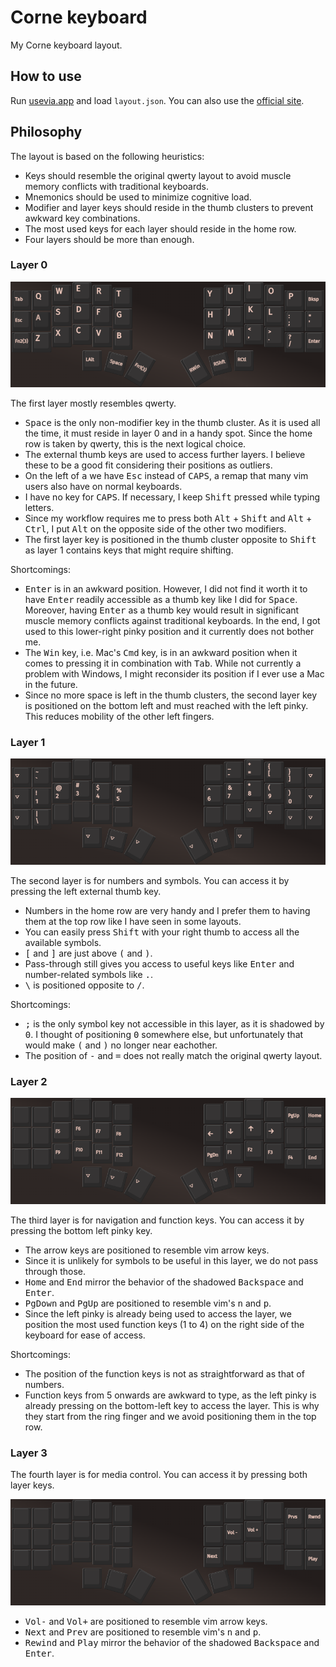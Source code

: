 # Corne keyboard

My Corne keyboard layout.

## How to use

Run [usevia.app](https://github.com/the-via/app) and load `layout.json`. You can also use the [official site](https://usevia.app).

## Philosophy

The layout is based on the following heuristics:

- Keys should resemble the original qwerty layout to avoid muscle memory conflicts with traditional keyboards.
- Mnemonics should be used to minimize cognitive load.
- Modifier and layer keys should reside in the thumb clusters to prevent awkward key combinations.
- The most used keys for each layer should reside in the home row.
- Four layers should be more than enough.

### Layer 0

![Layer 0](images/layer-0.png)

The first layer mostly resembles qwerty.

- <kbd>Space</kbd> is the only non-modifier key in the thumb cluster. As it is used all the time, it must reside in layer 0 and in a handy spot. Since the home row is taken by qwerty, this is the next logical choice.
- The external thumb keys are used to access further layers. I believe these to be a good fit considering their positions as outliers.
- On the left of <kbd>a</kbd> we have <kbd>Esc</kbd> instead of <kbd>CAPS</kbd>, a remap that many vim users also have on normal keyboards.
- I have no key for <kbd>CAPS</kbd>. If necessary, I keep <kbd>Shift</kbd> pressed while typing letters.
- Since my workflow requires me to press both <kbd>Alt</kbd> + <kbd>Shift</kbd> and <kbd>Alt</kbd> + <kbd>Ctrl</kbd>, I put <kbd>Alt</kbd> on the opposite side of the other two modifiers.
- The first layer key is positioned in the thumb cluster opposite to <kbd>Shift</kbd> as layer 1 contains keys that might require shifting.

Shortcomings:

- <kbd>Enter</kbd> is in an awkward position. However, I did not find it worth it to have <kbd>Enter</kbd> readily accessible as a thumb key like I did for <kbd>Space</kbd>. Moreover, having <kbd>Enter</kbd> as a thumb key would result in significant muscle memory conflicts against traditional keyboards. In the end, I got used to this lower-right pinky position and it currently does not bother me.
- The <kbd>Win</kbd> key, i.e. Mac's <kbd>Cmd</kbd> key, is in an awkward position when it comes to pressing it in combination with <kbd>Tab</kbd>. While not currently a problem with Windows, I might reconsider its position if I ever use a Mac in the future.
- Since no more space is left in the thumb clusters, the second layer key is positioned on the bottom left and must reached with the left pinky. This reduces mobility of the other left fingers.

### Layer 1

![Layer 1](images/layer-1.png)

The second layer is for numbers and symbols. You can access it by pressing the left external thumb key.

- Numbers in the home row are very handy and I prefer them to having them at the top row like I have seen in some layouts.
- You can easily press <kbd>Shift</kbd> with your right thumb to access all the available symbols.
- <kbd>[</kbd> and <kbd>]</kbd> are just above <kbd>(</kbd> and <kbd>)</kbd>.
- Pass-through still gives you access to useful keys like <kbd>Enter</kbd> and number-related symbols like <kbd>.</kbd>.
- <kbd>\\</kbd> is positioned opposite to <kbd>/</kbd>.

Shortcomings:

- <kbd>;</kbd> is the only symbol key not accessible in this layer, as it is shadowed by <kbd>0</kbd>. I thought of positioning <kbd>0</kbd> somewhere else, but unfortunately that would make <kbd>(</kbd> and <kbd>)</kbd> no longer near eachother.
- The position of <kbd>-</kbd> and <kbd>=</kbd> does not really match the original qwerty layout.

### Layer 2

![Layer 2](images/layer-2.png)

The third layer is for navigation and function keys. You can access it by pressing the bottom left pinky key.

- The arrow keys are positioned to resemble vim arrow keys.
- Since it is unlikely for symbols to be useful in this layer, we do not pass through those.
- <kbd>Home</kbd> and <kbd>End</kbd> mirror the behavior of the shadowed <kbd>Backspace</kbd> and <kbd>Enter</kbd>.
- <kbd>PgDown</kbd> and <kbd>PgUp</kbd> are positioned to resemble vim's <kbd>n</kbd> and <kbd>p</kbd>.
- Since the left pinky is already being used to access the layer, we position the most used function keys (1 to 4) on the right side of the keyboard for ease of access.

Shortcomings:

- The position of the function keys is not as straightforward as that of numbers.
- Function keys from 5 onwards are awkward to type, as the left pinky is already pressing on the bottom-left key to access the layer. This is why they start from the ring finger and we avoid positioning them in the top row.

### Layer 3

The fourth layer is for media control. You can access it by pressing both layer keys.

![Layer 3](images/layer-3.png)

- <kbd>Vol-</kbd> and <kbd>Vol+</kbd> are positioned to resemble vim arrow keys.
- <kbd>Next</kbd> and <kbd>Prev</kbd> are positioned to resemble vim's <kbd>n</kbd> and <kbd>p</kbd>.
- <kbd>Rewind</kbd> and <kbd>Play</kbd> mirror the behavior of the shadowed <kbd>Backspace</kbd> and <kbd>Enter</kbd>.
